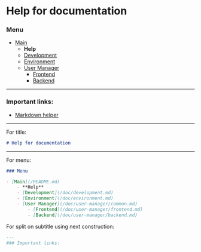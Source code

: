 # Help for documentation

### Menu

- [Main](/README.md)
    - **Help**
    - [Development](/doc/development.md)
    - [Environment](/doc/environment.md)
    - [User Manager](/doc/user-manager/common.md)
        - [Frontend](/doc/user-manager/frontend.md)
        - [Backend](/doc/user-manager/backend.md)

---
### Important links:
- [Markdown helper](https://github.com/adam-p/markdown-here/wiki/Markdown-Cheatsheet)

---
For title:
```markdown
# Help for documentation
```

---
For menu:
```markdown
### Menu

- [Main](/README.md)
    - **Help**
    - [Development](/doc/development.md)
    - [Environment](/doc/environment.md)
    - [User Manager](/doc/user-manager/common.md)
        - [Frontend](/doc/user-manager/frontend.md)
        - [Backend](/doc/user-manager/backend.md)
```

For split on subtitle using next construction:
```markdown
---
### Important links:
```

